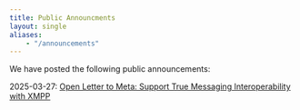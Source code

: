 ```yaml
---
title: Public Announcments
layout: single
aliases:
    - "/announcements"
---
```


We have posted the following public announcements:

2025-03-27: [Open Letter to Meta: Support True Messaging Interoperability with XMPP](open-letter-meta-dma)
